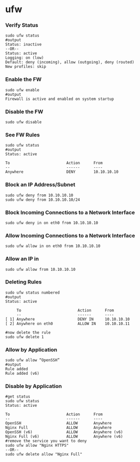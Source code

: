 # ufw

### Verify Status&#x20;

```
sudo ufw status
#output
Status: inactive
--OR--
Status: active
Logging: on (low)
Default: deny (incoming), allow (outgoing), deny (routed)
New profiles: skip
```

### Enable the FW

```
sudo ufw enable
#output
Firewall is active and enabled on system startup
```

### Disable the FW

```
sudo ufw disable
```

### See FW Rules

```
sudo ufw status
#output
Status: active

To                         Action      From
--                         ------      ----
Anywhere                   DENY        10.10.10.10  
```

### Block an IP Address/Subnet <a href="#block-an-ip-address" id="block-an-ip-address"></a>

```
sudo ufw deny from 10.10.10.10
sudo ufw deny from 10.10.10.10/24
```

### Block Incoming Connections to a Network Interface&#x20;

```
sudo ufw deny in on eth0 from 10.10.10.10
```

### Allow Incoming Connections to a Network Interface <a href="#allow-incoming-connections-to-a-network-interface" id="allow-incoming-connections-to-a-network-interface"></a>

```
sudo ufw allow in on eth0 from 10.10.10.10
```

### Allow an IP in&#x20;

```
sudo ufw allow from 10.10.10.10
```

### Deleting Rules

```
sudo ufw status numbered
#output
Status: active

     To                         Action      From
     --                         ------      ----
[ 1] Anywhere                   DENY IN     10.10.10.10             
[ 2] Anywhere on eth0           ALLOW IN    10.10.10.11 

#now delete the rule
sudo ufw delete 1    
```

### Allow by Application

```
sudo ufw allow “OpenSSH”
#output
Rule added
Rule added (v6)
```

### Disable by Application

```
#get status 
sudo ufw status
Status: active

To                         Action      From
--                         ------      ----
OpenSSH                    ALLOW       Anywhere                               
Nginx Full                 ALLOW       Anywhere                  
OpenSSH (v6)               ALLOW       Anywhere (v6)                   
Nginx Full (v6)            ALLOW       Anywhere (v6) 
#remove the service you want to deny 
sudo ufw allow "Nginx HTTPS"
--OR--
sudo ufw delete allow "Nginx Full"
```
